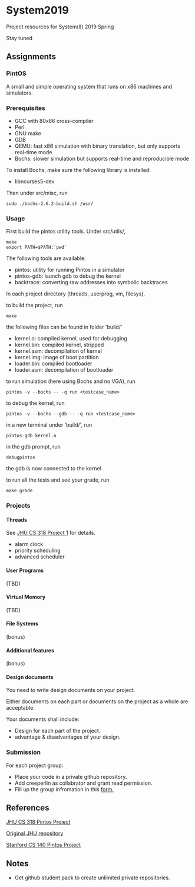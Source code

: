 # System2019

Project resources for System(II) 2019 Spring

Stay tuned

## Assignments

### PintOS

A small and simple operating system that runs on x86 machines and simulators.

### Prerequisites

- GCC with 80x86 cross-compiler
- Perl
- GNU make
- GDB
- QEMU: fast x86 simulation with binary translation, but only supports real-time mode
- Bochs: slower simulation but supports real-time and reproducible mode

To install Bochs, make sure the following library is installed:

- libncurses5-dev

Then under src/misc, run

    sudo ./bochs-2.6.2-build.sh /usr/

### Usage

First build the pintos utility tools. Under src/utils/,

    make
    export PATH=$PATH:`pwd`

The following tools are available:

- pintos: utility for running Pintos in a simulator
- pintos-gdb: launch gdb to debug the kernel
- backtrace: converting raw addresses into symbolic backtraces

In each project directory (threads, userprog, vm, filesys),

to build the project, run

    make

the following files can be found in folder 'build/'

- kernel.o: compiled kernel, used for debugging
- kernel.bin: compiled kernel, stripped
- kernel.asm: decompilation of kernel
- kernel.img: image of boot partition
- loader.bin: compiled bootloader
- loader.asm: decompilation of bootloader

to run simulation (here using Bochs and no VGA), run

    pintos -v --bochs -- -q run <testcase_name>

to debug the kernel, run

    pintos -v --bochs --gdb -- -q run <testcase_name>

in a new terminal under 'build/', run

    pintos-gdb kernel.o

in the gdb prompt, run

    debugpintos

the gdb is now connected to the kernel

to run all the tests and see your grade, run

    make grade

### Projects

#### Threads

See [JHU CS 318 Project 1](https://www.cs.jhu.edu/~huang/cs318/fall17/project/project1.html) for details.

- alarm clock
- priority scheduling
- advanced scheduler

#### User Programs

(TBD)

#### Virtual Memory

(TBD)

#### File Systems

(bonus)

#### Additional features

(bonus)

#### Design documents

You need to write design documents on your project.

Either documents on each part or documents on the project as a whole are acceptable.

Your documents shall include:

- Design for each part of the project.
- advantage & disadvantages of your design.

### Submission

For each project group:

- Place your code in a private github repository.
- Add creeperlin as collabrator and grant read permission.
- Fill up the group infromation in this [form.](https://shimo.im/sheets/FOQMFyh7ovU8SPeW)

## References

[JHU CS 318 Pintos Project](https://cs.jhu.edu/~huang/cs318/fall17/project/guide.html)

[Original JHU repository](https://github.com/jhu-cs318/pintos)

[Stanford CS 140 Pintos Project](https://web.stanford.edu/class/cs140/projects/pintos/pintos.html)

## Notes

- Get github student pack to create unlimited private repositories.
